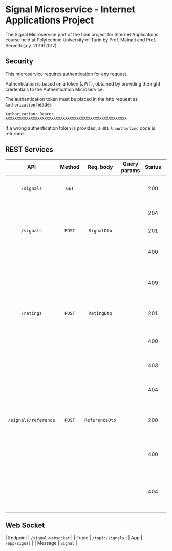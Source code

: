 # Signal Microservice - Internet Applications Project

The Signal Microservice part of the final project for Internet Applications course held at Polytechnic University of Turin by Prof. Malnati and Prof. Servetti (a.y. 2016/2017).

## Security

This microservice requires authentication for any request. 

Authentication is based on a token (JWT), obtained by providing the right credentials to the Authentication Microservice.

The authentication token must be placed in the http request as `Authorization` header:

`Authorization: Bearer XXXXXXXXXXXXXXXXXXXXXXXXXXXXXXXXXXXXXXXXXXXXXXXXXXXXX	` 

If a wrong authentication token is provided, a `401 Unauthorized` code is returned.

## REST Services

| API	               | Method | Req. body  | Query params | Status | Resp. body | Meaning    					  |
|:--------------------:|:------:|:----------:|:------------:|:------:|:----------:|:-------------------------------|
| `/signals`           | `GET`  |            |              | 200    | `List<Signal>` | Get the signals currently active |
|                      |        |            |              | 204    |            | No signals currently active |
| `/signals`           | `POST` | `SignalDto`  |              | 201    |            | Create a new signal |
|                      |        |            |              | 400    |            | The signal is not valid, bad request |
|                      |        |            |              | 409    |            | A signal for the same coordinates already exists |
| `/ratings`           | `POST` | `RatingDto`  |              | 201    |            | Add a new rating for a given signal |
|                      |        |            |              | 400    |            | The rating is not valid, bad request |
|                      |        |            |              | 403    |            | The signal to rate has expired |
|                      |        |            |              | 404    |            | The signal to rate doesn't exist |
| `/signals/reference` | `POST` |`ReferenceDto`|              | 200    |            | The given signal has been correctly referenced |
|                      |        |            |              | 400    |            | The reference is not valid, bad request |
|                      |        |            |              | 404    |            | The signal to reference doesn't exist (anymore) |

## Web Socket

| Endpoint | `/signal-websocket` |
| Topic    | `/topic/signals`    |
| App      | `/app/signal`       |
| Message  | `Signal`            |